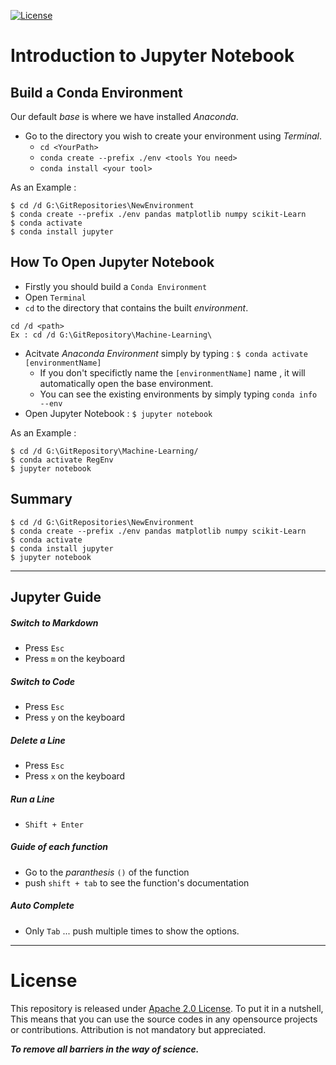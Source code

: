 [![License](https://img.shields.io/badge/License-Apache%202.0-blue.svg)](https://opensource.org/licenses/Apache-2.0)

# Introduction to Jupyter Notebook


## Build a Conda Environment
Our default _base_ is where we have installed _Anaconda_.

- Go to the directory you wish to create your environment using _Terminal_.
  - `cd <YourPath>`
  - `conda create --prefix ./env <tools You need>`
  - `conda install <your tool>`

As an Example :
```
$ cd /d G:\GitRepositories\NewEnvironment
$ conda create --prefix ./env pandas matplotlib numpy scikit-Learn
$ conda activate
$ conda install jupyter

```

## How To Open Jupyter Notebook
- Firstly you should build a `Conda Environment`
- Open `Terminal`
- `cd` to the directory that contains the built _environment_.

```
cd /d <path>
Ex : cd /d G:\GitRepository\Machine-Learning\
```
- Acitvate _Anaconda Environment_ simply by typing : `$ conda activate [environmentName]`
  - If you don't specifictly name the `[environmentName]` name , it will automatically open the base environment.
  - You can see the existing environments by simply typing `conda info --env`
- Open Jupyter Notebook : `$ jupyter notebook`

As an Example :
```
$ cd /d G:\GitRepository\Machine-Learning/
$ conda activate RegEnv
$ jupyter notebook
```


## Summary
```
$ cd /d G:\GitRepositories\NewEnvironment
$ conda create --prefix ./env pandas matplotlib numpy scikit-Learn
$ conda activate
$ conda install jupyter
$ jupyter notebook
```


<hr>



## Jupyter Guide

##### Switch to Markdown

  - Press `Esc`
  - Press `m` on the keyboard

##### Switch to Code

- Press `Esc`
- Press `y` on the keyboard

##### Delete a Line

- Press `Esc`
- Press `x` on the keyboard


##### Run a Line

- `Shift + Enter`

##### Guide of each function
- Go to the _paranthesis_ `()` of the function
- push `shift + tab` to see the function's documentation

##### Auto Complete
- Only `Tab` ...  push multiple times to show the options.



<hr>


# License
This repository is released under [Apache 2.0 License](https://www.apache.org/licenses/LICENSE-2.0). To put it in a nutshell, This means that you can use the source codes in any opensource projects or contributions. Attribution is not mandatory but appreciated.

***To remove all barriers in the way of science.***
